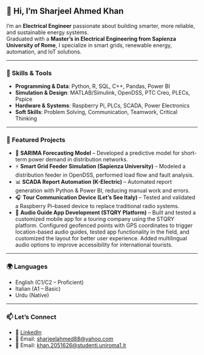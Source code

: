 ## 👋 Hi, I’m Sharjeel Ahmed Khan  

I’m an **Electrical Engineer** passionate about building smarter, more reliable, and sustainable energy systems.  
Graduated with a **Master’s in Electrical Engineering from Sapienza University of Rome**, I specialize in smart grids, renewable energy, automation, and IoT solutions.  

---

### 🔧 Skills & Tools  
- **Programming & Data**: Python, R, SQL, C++, Pandas, Power BI  
- **Simulation & Design**: MATLAB/Simulink, OpenDSS, PTC Creo, PLECs, Pspice
- **Hardware & Systems**: Raspberry Pi, PLCs, SCADA, Power Electronics  
- **Soft Skills**: Problem Solving, Communication, Teamwork, Critical Thinking  

---

### 📂 Featured Projects  
- 🔮 **SARIMA Forecasting Model** – Developed a predictive model for short-term power demand in distribution networks.  
- ⚡ **Smart Grid Feeder Simulation (Sapienza University)** – Modeled a distribution feeder in OpenDSS, performed load flow and fault analysis.  
- 📊 **SCADA Report Automation (K-Electric)** – Automated report generation with Python & Power BI, reducing manual work and errors.  
- 🎧 **Tour Communication Device (Let’s See Italy)** – Tested and validated a Raspberry Pi–based device to replace traditional radio systems.
- 📱 **Audio Guide App Development (STQRY Platform)** – Built and tested a customized mobile app for a touring company using the STQRY platform. Configured geofenced points with GPS coordinates to trigger location-based audio guides, tested app functionality in the field, and customized the layout for better user experience. Added multilingual audio options to improve accessibility for international tourists.


---

### 🌍 Languages  
- English (C1/C2 – Proficient)  
- Italian (A1 – Basic)  
- Urdu (Native)  

---

### 📫 Let’s Connect  
- 💼 [LinkedIn](https://www.linkedin.com/in/sharjeel-ahmed-khan-3234141b4)  
- 📧 Email: sharjeelahmed88@yahoo.com
- 📧 Email: khan.2051626@studenti.uniroma1.it
